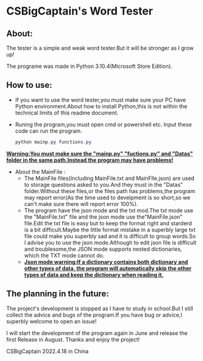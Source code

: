 # CSBigCaptain's Word Tester

## About:

The tester is a simple and weak word tester.But it will be stronger as I grow up!

The programe was made in Python 3.10.4(Microsoft Store Edition).

## How to use:

- If you want to use the word tester,you must make sure your PC have Python environment.About how to install Python,this is not within the technical limits of this readme document.

- Runing the program,you must open cmd or powershell etc. Input these code can run the program.
  ```powershell
  python mainp.py functions.py
  ```

**<u>Warning:You must make sure the "mainp.py" "fuctions.py" and "Datas" folder in the same path.Instead the program may have problems!</u>**

- About the MainFile :
  - The MainFile files(Including MainFile.txt and MainFIle.json) are used to storage questions asked to you.And they must in the "Datas" folder.Without these files,or the files path has problems,the program may report error(As the time used to develpment is so short,so we can't make sure there will report error 100%).
  - The program have the json mode and the txt mod.The txt mode use the "MainFile.txt" file and the json mode use the"MainFile.json" file.Edit the txt file is easy but to keep the format right and starderd is a bit difficult.Maybe the little format mistake in a superbly large txt file could make you superbly sad and it is difficult to group words.So I advise you to use the json mode.Although to edit json file is difficult and troublesome,the JSON mode supports nested dictionaries, which the TXT mode cannot do.
  - <u>**Json mode warning:If a dictionary contains both dictionary and other types of data, the program will automatically skip the other types of data and keep the dictionary when reading it.**</u>

## The planning in the future:

The project's development is stopped as I have to study in school.But I still collect the advice and bugs of the program.If you have bug or advice,I superbly welcome to open an issue!

I will start the development of the program again in June and release the first Release in August.
Thanks and enjoy the project!


CSBigCaptain
2022.4.18 in China
